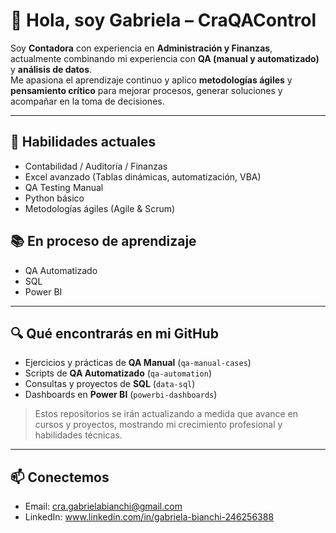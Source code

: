 # 👋 Hola, soy Gabriela – CraQAControl

Soy **Contadora** con experiencia en **Administración y Finanzas**, actualmente combinando mi experiencia con **QA (manual y automatizado)** y **análisis de datos**.  
Me apasiona el aprendizaje continuo y aplico **metodologías ágiles** y **pensamiento crítico** para mejorar procesos, generar soluciones y acompañar en la toma de decisiones.

---
## 🚀 Habilidades actuales
- Contabilidad / Auditoría / Finanzas  
- Excel avanzado (Tablas dinámicas, automatización, VBA)  
- QA Testing Manual  
- Python básico  
- Metodologías ágiles (Agile & Scrum)  

## 📚 En proceso de aprendizaje
- QA Automatizado  
- SQL  
- Power BI  

---
## 🔍 Qué encontrarás en mi GitHub
- Ejercicios y prácticas de **QA Manual** (`qa-manual-cases`)  
- Scripts de **QA Automatizado** (`qa-automation`)  
- Consultas y proyectos de **SQL** (`data-sql`)  
- Dashboards en **Power BI** (`powerbi-dashboards`)  

> Estos repositorios se irán actualizando a medida que avance en cursos y proyectos, mostrando mi crecimiento profesional y habilidades técnicas.

---
## 📫 Conectemos
- Email: cra.gabrielabianchi@gmail.com
- LinkedIn: www.linkedin.com/in/gabriela-bianchi-246256388

